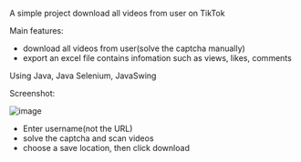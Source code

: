 A simple project download all videos from user on TikTok

Main features:
  - download all videos from user(solve the captcha manually)
  - export an excel file contains infomation such as views, likes, comments

Using Java, Java Selenium, JavaSwing

Screenshot:

![image](https://github.com/user-attachments/assets/4c28d6a5-c569-4ced-8aee-6a7e3a532858)

- Enter username(not the URL)
- solve the captcha and scan videos
- choose a save location, then click download 
